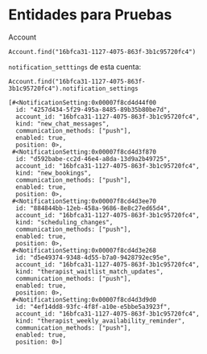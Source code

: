 # Entidades para Pruebas

Account

    Account.find("16bfca31-1127-4075-863f-3b1c95720fc4")

`notification_setttings` de esta cuenta:

    Account.find("16bfca31-1127-4075-863f-3b1c95720fc4").notification_settings
    
    [#<NotificationSetting:0x00007f8cd4d44f00
      id: "4257d434-5f29-495a-8485-89b35b80be7d",
      account_id: "16bfca31-1127-4075-863f-3b1c95720fc4",
      kind: "new_chat_messages",
      communication_methods: ["push"],
      enabled: true,
      position: 0>,
     #<NotificationSetting:0x00007f8cd4d3f870
      id: "d592babe-cc2d-46e4-a8da-13d9a2b49725",
      account_id: "16bfca31-1127-4075-863f-3b1c95720fc4",
      kind: "new_bookings",
      communication_methods: ["push"],
      enabled: true,
      position: 0>,
     #<NotificationSetting:0x00007f8cd4d3ee70
      id: "884844bb-12eb-458a-9686-8e8c27ed65d4",
      account_id: "16bfca31-1127-4075-863f-3b1c95720fc4",
      kind: "scheduling_changes",
      communication_methods: ["push"],
      enabled: true,
      position: 0>,
     #<NotificationSetting:0x00007f8cd4d3e268
      id: "d5e49374-9348-4d55-b7a0-9428792ec95e",
      account_id: "16bfca31-1127-4075-863f-3b1c95720fc4",
      kind: "therapist_waitlist_match_updates",
      communication_methods: ["push"],
      enabled: true,
      position: 0>,
     #<NotificationSetting:0x00007f8cd4d3d9d0
      id: "4ef14dd8-93fc-4f8f-a10e-e5bbe5a3923f",
      account_id: "16bfca31-1127-4075-863f-3b1c95720fc4",
      kind: "therapist_weekly_availability_reminder",
      communication_methods: ["push"],
      enabled: true,
      position: 0>]


